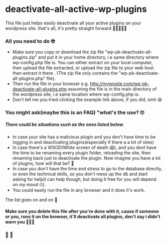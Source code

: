 # deactivate-all-active-wp-plugins
This file just helps easily deactivate all your active plugins on your wordpress site. that's all, it's pretty straight forward 💆🏽‍♂💅🏼
### All you need to do 🤓
- Make sure you copy or download the zip file "wp-pk-deactivate-all-plugins.zip" and put it in your home directory, i.e same directory where wp-config.php file is. You can either extract on your local computer, then upload the file extracted, or upload the zip file to your web host then extract it there . (The zip file only contains the "wp-pk-deactivate-all-plugins.php" file).
- Then run the file in your browser e.g. http://mywpsite.com/wp-pk-deactivate-all-plugins.php assuming the file is in the main directory of the wordpress site, i.e same location where wp-config.php is.
- Don't tell me you tried clicking the example link above, if you did, smh 😪

### You might ask(maybe this is an FAQ) "what's the use? 🙄
##### There could be situations such as the ones listed below.
 - In case your site has a malicious plugin and you don't have time to be logging in and deactivating plugins(especially if there a a lot of sites)
 - In case there's a WSOD(White screen of death 😱), and you dont have the time to be renaming every plugin folder, reloading the site, then renaming back just to deactivate the plugin. Now imagine you have a lot of plugins, how will that be? 🤣
 - In case you don't have the time and stress to go to the database directly, or even the technical skills, so you don't mess up the db and start asking for help(I can help though, but doing it free for you will depend on my mood 🙄).
 - You could easily run the file in any browser and it does it's work.

The list goes on and on 🐒
 
 #### Make sure you delete this file after you're done with it, cause if someone or you, runs it on the browser, it'll deactivate all plugins, don't say i didn't warn you 🙂😂😂
 ### 🚪 🚶‍
 
